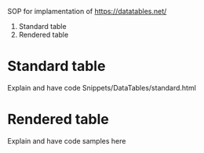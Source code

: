 SOP for implamentation of https://datatables.net/ 

1. Standard table
2. Rendered table

# Standard table
Explain and have code Snippets/DataTables/standard.html


# Rendered table
Explain and have code samples here


